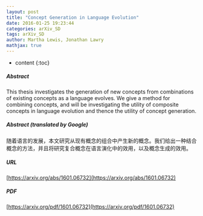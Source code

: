 ```yaml
---
layout: post
title: "Concept Generation in Language Evolution"
date: 2016-01-25 19:23:44
categories: arXiv_SD
tags: arXiv_SD
author: Martha Lewis, Jonathan Lawry
mathjax: true
---
```


* content
{:toc}

##### Abstract
This thesis investigates the generation of new concepts from combinations of existing concepts as a language evolves. We give a method for combining concepts, and will be investigating the utility of composite concepts in language evolution and thence the utility of concept generation.

##### Abstract (translated by Google)
随着语言的发展，本文研究从现有概念的组合中产生新的概念。我们给出一种结合概念的方法，并且将研究复合概念在语言演化中的效用，以及概念生成的效用。

##### URL
[https://arxiv.org/abs/1601.06732](https://arxiv.org/abs/1601.06732)

##### PDF
[https://arxiv.org/pdf/1601.06732](https://arxiv.org/pdf/1601.06732)


